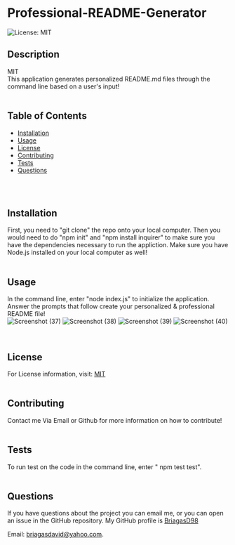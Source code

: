 # Professional-README-Generator
 ![License: MIT](https://img.shields.io/badge/License-MIT-yellow.svg)

  ## Description
  MIT
  <br/>
  This application generates personalized README.md files through the command line based on a user's input!
  <br/>
  <br/>

  ## Table of Contents
  * [Installation](#Installation)
  * [Usage](#Usage)
  * [License](#License)
  * [Contributing](#Contributing)
  * [Tests](#Tests)
  * [Questions](#Questions)
  <br/>
  <br/>

  ## Installation
  First, you need to "git clone" the repo onto your local computer. Then you would need to do "npm init" and "npm install inquirer" to make sure you have the dependencies necessary to run the appliction. Make sure you have Node.js installed on your local computer as well!
  <br/>
  <br/>
  ## Usage
  In the command line, enter "node index.js" to initialize the application. Answer the prompts that follow create your personalized & professional README file!
  <br/>
![Screenshot (37)](https://user-images.githubusercontent.com/83102464/125222271-589fcb00-e28f-11eb-89dc-5b8b4676a647.png)
![Screenshot (38)](https://user-images.githubusercontent.com/83102464/125222278-5c335200-e28f-11eb-8677-df37fb2d1f82.png)
![Screenshot (39)](https://user-images.githubusercontent.com/83102464/125222290-5fc6d900-e28f-11eb-9616-2cda8552bc08.png)
![Screenshot (40)](https://user-images.githubusercontent.com/83102464/125222298-62c1c980-e28f-11eb-9faf-0a1069fcbc0d.png)

  <br/>
  
  ## License
  For License information, visit:
  [MIT](https://opensource.org/licenses/MIT)
  <br/>
  <br/>
  ## Contributing
  Contact me Via Email or Github for more information on how to contribute!
  <br/>
  <br/>
  ## Tests
  To run test on the code in the command line, enter " npm test test".
  <br/>
  <br/>
  ## Questions  
  If you have questions about the project you can email me, or you can open an issue in the GitHub repository.
  My GitHub profile is [BriagasD98](https://github.com/BriagasD98)  
    
  Email: [briagasdavid@yahoo.com](mailto:briagasdavid@yahoo.com).  
